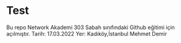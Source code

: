 # Test
Bu repo Network Akademi 303 Sabah sınıfındaki Github eğitimi için açılmıştır.
Tarih: 17.03.2022
Yer: Kadıköy,İstanbul
Mehmet Demir